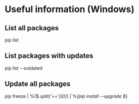 # Useful information (Windows)

## List all packages
pip list

## List packages with updates
pip list --outdated

## Update all packages
pip freeze | %{$_.split('==')[0]} | %{pip install --upgrade $_}
